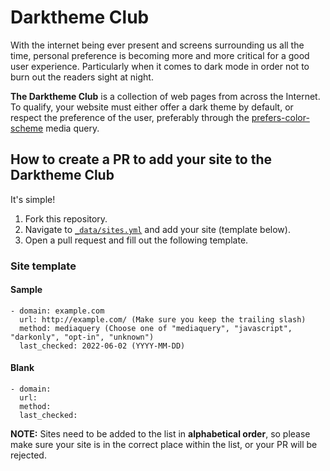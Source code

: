 # Darktheme Club

With the internet being ever present and screens surrounding us all the time,
personal preference is becoming more and more critical for a good user
experience. Particularly when it comes to dark mode in order not to burn out
the readers sight at night.

**The Darktheme Club** is a collection of web pages from across the Internet. To
qualify, your website must either offer a dark theme by default, or respect the
preference of the user, preferably through the
[prefers-color-scheme](https://developer.mozilla.org/en-US/docs/Web/CSS/@media/prefers-color-scheme)
media query.

## How to create a PR to add your site to the Darktheme Club

It's simple!

1. Fork this repository.
2. Navigate to [`_data/sites.yml`](./_data/sites.yml) and add your site (template below).
3. Open a pull request and fill out the following template.

### Site template

#### Sample
```
- domain: example.com
  url: http://example.com/ (Make sure you keep the trailing slash)
  method: mediaquery (Choose one of "mediaquery", "javascript", "darkonly", "opt-in", "unknown")
  last_checked: 2022-06-02 (YYYY-MM-DD)
```
#### Blank
```
- domain:
  url:
  method:
  last_checked:
```

**NOTE:** Sites need to be added to the list in **alphabetical order**, so
please make sure your site is in the correct place within the list, or your PR
will be rejected.
